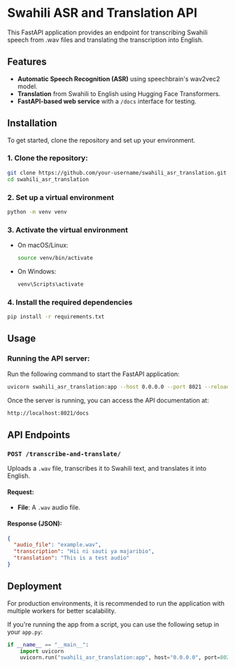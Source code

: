 # Swahili ASR and Translation API

This FastAPI application provides an endpoint for transcribing Swahili speech from .wav files and translating the transcription into English.

## Features

- **Automatic Speech Recognition (ASR)** using speechbrain's wav2vec2 model.
- **Translation** from Swahili to English using Hugging Face Transformers.
- **FastAPI-based web service** with a `/docs` interface for testing.

## Installation

To get started, clone the repository and set up your environment.

### 1. **Clone the repository**:
   
   ```bash
   git clone https://github.com/your-username/swahili_asr_translation.git
   cd swahili_asr_translation
   ```

### 2. **Set up a virtual environment**
    
   ```bash
   python -m venv venv
   ```

### 3. Activate the virtual environment

- On macOS/Linux:

  ```bash
  source venv/bin/activate
  ```

- On Windows:

  ```bash
  venv\Scripts\activate
  ```

### 4. Install the required dependencies

```bash
pip install -r requirements.txt
```

## Usage

### Running the API server:

Run the following command to start the FastAPI application:

```bash
uvicorn swahili_asr_translation:app --host 0.0.0.0 --port 8021 --reload
```

Once the server is running, you can access the API documentation at:

```bash
http://localhost:8021/docs
```

## API Endpoints

### `POST /transcribe-and-translate/`

Uploads a `.wav` file, transcribes it to Swahili text, and translates it into English.

#### Request:
- **File**: A `.wav` audio file.

#### Response (JSON):

```json
{
  "audio_file": "example.wav",
  "transcription": "Hii ni sauti ya majaribio",
  "translation": "This is a test audio"
}
```

## Deployment

For production environments, it is recommended to run the application with multiple workers for better scalability. 

If you're running the app from a script, you can use the following setup in your `app.py`:

```python
if __name__ == "__main__":
    import uvicorn
    uvicorn.run("swahili_asr_translation:app", host="0.0.0.0", port=8021, workers=4)
```




